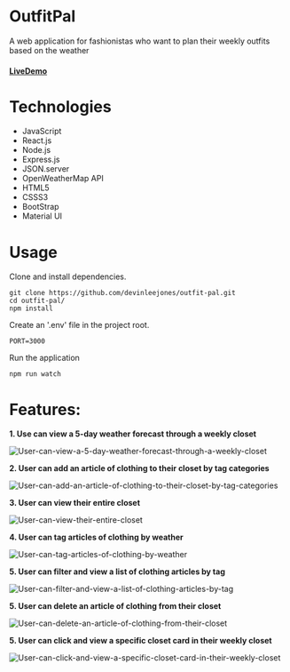 # OutfitPal
A web application for fashionistas who want to plan their weekly outfits based on the weather

#### [LiveDemo](https://outfit-pal.herokuapp.com/)

# Technologies
- JavaScript
- React.js
- Node.js
- Express.js
- JSON.server
- OpenWeatherMap API
- HTML5
- CSSS3
- BootStrap
- Material UI

# Usage
Clone and install dependencies.
```
git clone https://github.com/devinleejones/outfit-pal.git
cd outfit-pal/
npm install
```
Create an '.env' file in the project root.
```
PORT=3000
```
Run the application
```
npm run watch
```

# Features:

**1. Use can view a 5-day weather forecast through a weekly closet**

![User-can-view-a-5-day-weather-forecast-through-a-weekly-closet](https://user-images.githubusercontent.com/38872859/48094787-f0d48080-e1c7-11e8-90c6-6e39dd65e65a.gif)

**2. User can add an article of clothing to their closet by tag categories**

![User-can-add-an-article-of-clothing-to-their-closet-by-tag-categories](https://user-images.githubusercontent.com/38872859/48095068-a1db1b00-e1c8-11e8-971f-70990a340cd5.gif)

**3. User can view their entire closet**

![User-can-view-their-entire-closet](https://user-images.githubusercontent.com/38872859/48095102-b4edeb00-e1c8-11e8-8b1d-34d0b0f98bff.gif)

**4. User can tag articles of clothing by weather**

![User-can-tag-articles-of-clothing-by-weather](https://user-images.githubusercontent.com/38872859/48095129-cb944200-e1c8-11e8-9234-3c6473a37563.gif)

**5. User can filter and view a list of clothing articles by tag**

![User-can-filter-and-view-a-list-of-clothing-articles-by-tag](https://user-images.githubusercontent.com/38872859/48095159-da7af480-e1c8-11e8-8dfe-7eb499033a4e.gif)

**5. User can delete an article of clothing from their closet**

![User-can-delete-an-article-of-clothing-from-their-closet](https://user-images.githubusercontent.com/38872859/48172425-b268bf80-e2b4-11e8-85c6-49fbbe5d3869.gif)

**5. User can click and view a specific closet card in their weekly closet**

![User-can-click-and-view-a-specific-closet-card-in-their-weekly-closet](https://user-images.githubusercontent.com/38872859/48452551-6f9b6180-e764-11e8-9fa5-e8b629e002b8.gif)
